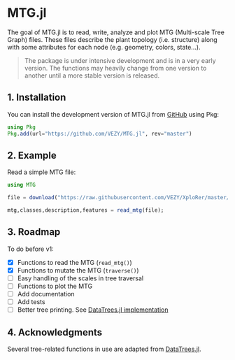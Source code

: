 # MTG.jl

The goal of MTG.jl is to read, write, analyze and plot MTG (Multi-scale Tree Graph) files. These files describe the plant topology (i.e. structure) along with some attributes for each node (e.g. geometry, colors, state...). 

> The package is under intensive development and is in a very early version. The functions may heavily change from one version to another until a more stable version is released.

## 1. Installation

You can install the development version of MTG.jl from [GitHub](https://github.com/) using Pkg:

```julia
using Pkg
Pkg.add(url="https://github.com/VEZY/MTG.jl", rev="master")
```
## 2. Example

Read a simple MTG file:

```julia
using MTG

file = download("https://raw.githubusercontent.com/VEZY/XploRer/master/inst/extdata/simple_plant.mtg");

mtg,classes,description,features = read_mtg(file);
```

## 3. Roadmap

To do before v1:

- [x] Functions to read the MTG (`read_mtg()`)  
- [x] Functions to mutate the MTG (`traverse()`)  
- [ ] Easy handling of the scales in tree traversal  
- [ ] Functions to plot the MTG  
- [ ] Add documentation
- [ ] Add tests
- [ ] Better tree printing. See [DataTrees.jl implementation](https://github.com/vh-d/DataTrees.jl/blob/master/src/printing.jl)

## 4. Acknowledgments

Several tree-related functions in use are adapted from [DataTrees.jl](https://github.com/vh-d/DataTrees.jl/).